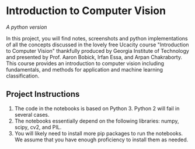 # Introduction to Computer Vision

*A python version*

In this project, you will find notes, screenshots and python implementations of all the concepts discussed in the lovely free Ucacity course "Introduction to Computer Vision" thankfully produced by Georgia Institute of Technology and presented by Prof. Aaron Bobick, Irfan Essa, and Arpan Chakraborty. This course provides an introduction to computer vision including fundamentals, and methods for application and machine learning classification.

## Project Instructions

1. The code in the notebooks is based on Python 3. Python 2 will fail in several cases.
2. The notebooks essentially depend on the following libraries: numpy, scipy, cv2, and PIL.
3. You will likely need to install more pip packages to run the notebooks. We assume that you have enough proficiency to install them as needed.
